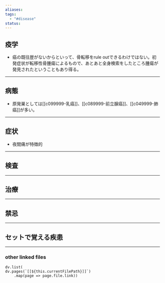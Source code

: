 ```yaml
---
aliases: 
tags:
  - "#disease"
status:
---
```

## 疫学
- 癌の既往歴がないからといって、骨転移をrule outできるわけではない。初発症状が転移性骨腫瘍によるもので、あとあと全身検索をしたところ腫瘍が発見されたということもあり得る。
---
## 病態
- 原発巣としては[[c099999-乳癌]]、[[c089999-前立腺癌]]、[[c049999-肺癌]]が多い。
---
## 症状
- 夜間痛が特徴的
---
## 検査
---
## 治療
---
## 禁忌
---
## セットで覚える疾患
---
### other linked files
```dataviewjs
dv.list(
dv.pages(`[[${this.currentFilePath}]]`)
	.map(page => page.file.link))
```